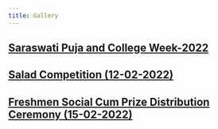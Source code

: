 ```yaml
---
title: Gallery
---
```

## [Saraswati Puja and College Week-2022](/gallery/cwsp)

## [Salad Competition (12-02-2022)](/gallery/sc)

## [Freshmen Social Cum Prize Distribution Ceremony (15-02-2022)](/gallery/freshers)
